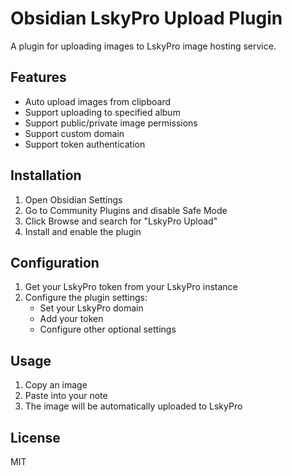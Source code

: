 # Obsidian LskyPro Upload Plugin

A plugin for uploading images to LskyPro image hosting service.

## Features

- Auto upload images from clipboard
- Support uploading to specified album
- Support public/private image permissions
- Support custom domain
- Support token authentication

## Installation

1. Open Obsidian Settings
2. Go to Community Plugins and disable Safe Mode
3. Click Browse and search for "LskyPro Upload"
4. Install and enable the plugin

## Configuration

1. Get your LskyPro token from your LskyPro instance
2. Configure the plugin settings:
   - Set your LskyPro domain
   - Add your token
   - Configure other optional settings

## Usage

1. Copy an image
2. Paste into your note
3. The image will be automatically uploaded to LskyPro

## License

MIT